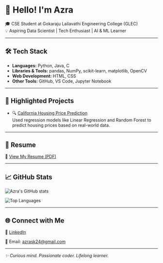 # 👋 Hello! I'm Azra

🎓 CSE Student at Gokaraju Lailavathi Engineering College (GLEC)  
💡 Aspiring Data Scientist | Tech Enthusiast | AI & ML Learner  

---

## 🛠️ Tech Stack

- **Languages:** Python, Java, C
- **Libraries & Tools:** pandas, NumPy, scikit-learn, matplotlib, OpenCV
- **Web Development:** HTML, CSS
- **Other Tools:**  GitHub, VS Code, Jupyter Notebook

---

## 📌 Highlighted Projects

- 🔍 [California Housing Price Prediction](https://github.com/Azra-24/California-Housing-Prediction)  
  Used regression models like Linear Regression and Random Forest to predict housing prices based on real-world data.



---

## 📄 Resume

📌 [View My Resume (PDF)](file:///C:/Users/azras/OneDrive/Desktop/MY%20ENGI/SHAIK%20AZRA%20ANISHA.pdf)

---

## 📈 GitHub Stats

![Azra's GitHub stats](https://github-readme-stats.vercel.app/api?username=Azra-24&show_icons=true&theme=radical)

![Top Languages](https://github-readme-stats.vercel.app/api/top-langs/?username=Azra-24&layout=compact&theme=radical)

---

## 🌐 Connect with Me

🔗 [LinkedIn](https://www.linkedin.com/in/shaik-azra-anisha-589149308/)

📧 Email: azrask24@gmail.com

---

_✨ Curious mind. Passionate coder. Lifelong learner._
